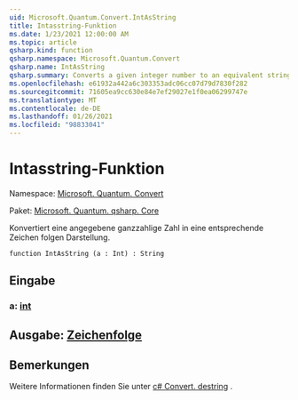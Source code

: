 ```yaml
---
uid: Microsoft.Quantum.Convert.IntAsString
title: Intasstring-Funktion
ms.date: 1/23/2021 12:00:00 AM
ms.topic: article
qsharp.kind: function
qsharp.namespace: Microsoft.Quantum.Convert
qsharp.name: IntAsString
qsharp.summary: Converts a given integer number to an equivalent string representation.
ms.openlocfilehash: e61932a442a6c303353adc06cc07d79d7830f282
ms.sourcegitcommit: 71605ea9cc630e84e7ef29027e1f0ea06299747e
ms.translationtype: MT
ms.contentlocale: de-DE
ms.lasthandoff: 01/26/2021
ms.locfileid: "98833041"
---
```

# <a name="intasstring-function"></a>Intasstring-Funktion

Namespace: [Microsoft. Quantum. Convert](xref:Microsoft.Quantum.Convert)

Paket: [Microsoft. Quantum. qsharp. Core](https://nuget.org/packages/Microsoft.Quantum.QSharp.Core)


Konvertiert eine angegebene ganzzahlige Zahl in eine entsprechende Zeichen folgen Darstellung.

```qsharp
function IntAsString (a : Int) : String
```


## <a name="input"></a>Eingabe

### <a name="a--int"></a>a: [int](xref:microsoft.quantum.lang-ref.int)





## <a name="output--string"></a>Ausgabe: [Zeichenfolge](xref:microsoft.quantum.lang-ref.string)



## <a name="remarks"></a>Bemerkungen

Weitere Informationen finden Sie unter [c# Convert. destring](https://docs.microsoft.com/dotnet/api/system.convert.tostring?view=netframework-4.7.1#System_Convert_ToString_System_Int64_) .